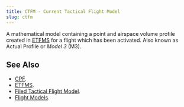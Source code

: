 ```yaml
---
title: CTFM - Current Tactical Flight Model
slug: ctfm
---
```


A mathematical model containing a point and airspace volume profile created in 
[ETFMS](etfms.md) for a flight which has been activated.
Also known as Actual Profile or *Model 3* (M3).


## See Also

* [CPF](cpf.md).
* [ETFMS](etfms.md).
* [Filed Tactical Flight Model](ftfm.md).
* [Flight Models](../definition/flight-models.md).
